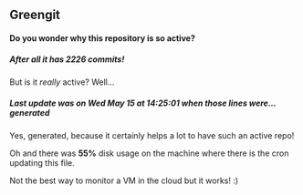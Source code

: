## Greengit

#### Do you wonder why this repository is so active?

##### After all it has 2226 commits!

But is it *really* active? Well...

##### Last update was on Wed May 15 at 14:25:01 when those lines were... generated

Yes, generated, because it certainly helps a lot to have such an active repo!

Oh and there was **55%** disk usage on the machine
where there is the cron updating this file.

Not the best way to monitor a VM in the cloud but it works! :)
